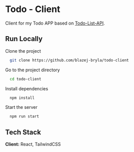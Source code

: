 
# Todo - Client

Client for my Todo APP based on <a href="https://github.com/blazej-bryla/todo-list-api">Todo-List-API</a>.



## Run Locally

Clone the project

```bash
  git clone https://github.com/blazej-bryla/todo-client
```

Go to the project directory

```bash
  cd todo-client
```

Install dependencies

```bash
  npm install
```

Start the server

```bash
  npm run start
```


## Tech Stack

**Client:** React, TailwindCSS


